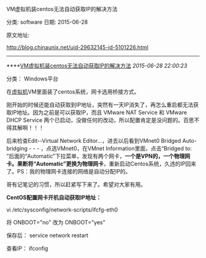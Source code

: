 VM虚拟机装centos无法自动获取IP的解决方法

分类: software
日期: 2015-06-28

原文地址: 

http://blog.chinaunix.net/uid-29632145-id-5101226.html

------

****[VM虚拟机装centos无法自动获取IP的解决方法]() *2015-06-28 22:00:23*

分类： Windows平台

在[虚拟机](http://www.cr173.com/s/VmareWorkstation/)VM里面装了centos系统，网卡选用桥接方式。

刚开始的时候还能自动获取到IP地址，突然有一天IP消失了，再怎么重启都无法获取IP地址。因为之前是可以获取IP，而且 VMware NAT Service 和 VMware DHCP Service 两个已启动，没做任何的改动，所以配置肯定是没问题的。百思不得其解啊！！！

后来检查Edit--Virtual Network Editor...，进去以后看到VMnet0  Bridged Auto-bridging - - -  ，点选VMnet0，在VMnet Information里面，点击“Bridged to: ”后面的“Automatic”下拉菜单，发现有两个网卡，**一个是VPN的，一个物理网卡。果断将“Automatic”更换为物理网卡**，重新启动Centos系统，久违的IP回来了。PS：我的物理网卡连接的网络是自动分配IP的。

哥有记笔记的习惯，所以赶紧写下来了。希望对大家有用。

**CentOS配置网卡开机自动获取IP地址：**

vi /etc/sysconfig/network-scripts/ifcfg-eth0

将 ONBOOT="no"  改为 ONBOOT="yes"

保存后： service network restart

查看IP：  ifconfig